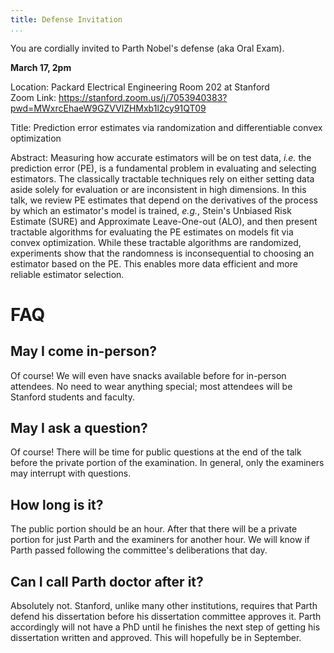 ```yaml
---
title: Defense Invitation
...
```


You are cordially invited to Parth Nobel's defense (aka Oral Exam).

**March 17, 2pm**

Location: Packard Electrical Engineering Room 202 at Stanford  
Zoom Link: <https://stanford.zoom.us/j/7053940383?pwd=MWxrcEhaeW9GZVVlZHMxb1l2cy91QT09>

Title: Prediction error estimates via randomization and differentiable convex optimization

Abstract: Measuring how accurate estimators will be on test data, *i.e.* the prediction error (PE), is a fundamental problem in evaluating and selecting estimators. The classically tractable techniques rely on either setting data aside solely for evaluation or are inconsistent in high dimensions. In this talk, we review PE estimates that depend on the derivatives of the process by which an estimator's model is trained, *e.g.*, Stein's Unbiased Risk Estimate (SURE) and Approximate Leave-One-out (ALO), and then present tractable algorithms for evaluating the PE estimates on models fit via convex optimization. While these tractable algorithms are randomized, experiments show that the randomness is inconsequential to choosing an estimator based on the PE. This enables more data efficient and more reliable estimator selection.

# FAQ

## May I come in-person?

Of course! We will even have snacks available before for in-person attendees. No need to wear anything special; most attendees will be Stanford students and faculty.

## May I ask a question?

Of course! There will be time for public questions at the end of the talk before the private portion of the examination.
In general, only the examiners may interrupt with questions.

## How long is it?

The public portion should be an hour. After that there will be a private portion for just Parth and the examiners for another hour.
We will know if Parth passed following the committee's deliberations that day.

## Can I call Parth doctor after it?

Absolutely not. Stanford, unlike many other institutions, requires that Parth defend his dissertation before his dissertation committee approves it.
Parth accordingly will not have a PhD until he finishes the next step of getting his dissertation written and approved.
This will hopefully be in September.
